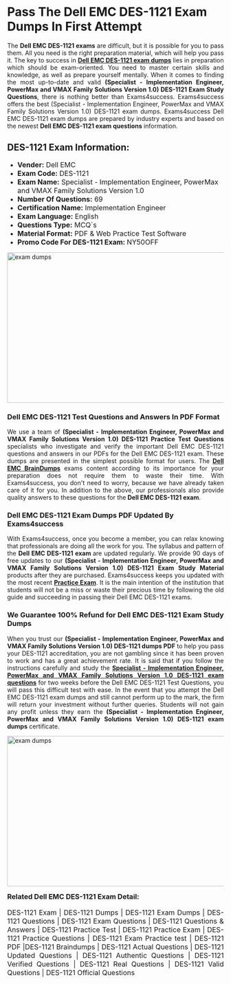 <h1><strong><strong>Pass The Dell EMC DES-1121 Exam Dumps In First Attempt</strong></strong></h1> <p style="text-align:justify">The <strong>Dell EMC DES-1121 exams</strong> are difficult, but it is possible for you to pass them. All you need is the right preparation material, which will help you pass it. The key to success in <a href="https://www.exams4success.com/dell-emc/des-1121-pdf-exam-dumps"><strong>Dell EMC DES-1121 exam dumps</strong></a> lies in preparation which should be exam-oriented. You need to master certain skills and knowledge, as well as prepare yourself mentally. When it comes to finding the most up-to-date and valid <strong>(Specialist - Implementation Engineer, PowerMax and VMAX Family Solutions Version 1.0) DES-1121 Exam Study Questions</strong>, there is nothing better than Exams4success. Exams4success offers the best (Specialist - Implementation Engineer, PowerMax and VMAX Family Solutions Version 1.0) DES-1121 exam dumps. Exams4success Dell EMC DES-1121 exam dumps are prepared by industry experts and based on the newest <strong>Dell EMC DES-1121 exam questions</strong> information.</p> <h2><strong><strong>DES-1121 Exam Information:</strong></strong></h2> <ul> <li><span style="font-size:16px"><strong>Vender:</strong> Dell EMC</span></li> <li><span style="font-size:16px"><strong>Exam Code:</strong> DES-1121</span></li> <li><span style="font-size:16px"><strong>Exam Name:</strong> Specialist - Implementation Engineer, PowerMax and VMAX Family Solutions Version 1.0</span></li> <li><span style="font-size:16px"><strong>Number Of Questions:</strong> 69</span></li> <li><span style="font-size:16px"><strong>Certification Name:</strong> Implementation Engineer</span></li> <li><span style="font-size:16px"><strong>Exam Language:</strong> English</span></li> <li><span style="font-size:16px"><strong>Questions Type:</strong> MCQ`s</span></li> <li><span style="font-size:16px"><strong>Material Format:</strong> PDF & Web Practice Test Software</span></li> <li><span style="font-size:16px"><strong>Promo Code For DES-1121 Exam: </strong>NY50OFF</span></li> </ul> <p><a href="https://www.exams4success.com/dell-emc/des-1121-pdf-exam-dumps" rel="no-follow"><img alt="exam dumps" src="https://www.certcollections.com/uploads/content/infrist1.png" style="height:350px; width:750px" /></a></p> <h3><strong>Dell EMC DES-1121 Test Questions and Answers In PDF Format</strong></h3> <p style="text-align:justify">We use a team of <strong>(Specialist - Implementation Engineer, PowerMax and VMAX Family Solutions Version 1.0) DES-1121 Practice Test Questions</strong> specialists who investigate and verify the important Dell EMC DES-1121 questions and answers in our PDFs for the Dell EMC DES-1121 exam. These dumps are presented in the simplest possible format for users. The <a href="https://www.exams4success.com/dell-emc-exam-dumps"><strong>Dell EMC BrainDumps</strong></a> exams content according to its importance for your preparation does not require them to waste their time. With Exams4success, you don't need to worry, because we have already taken care of it for you. In addition to the above, our professionals also provide quality answers to these questions for the<strong> Dell EMC DES-1121 exam</strong>.</p> <h3><strong> Dell EMC DES-1121 Exam Dumps PDF Updated By Exams4success</strong></h3> <p style="text-align:justify">With Exams4success, once you become a member, you can relax knowing that professionals are doing all the work for you. The syllabus and pattern of the <strong>Dell EMC DES-1121 exam </strong>are updated regularly. We provide 90 days of free updates to our <strong>(Specialist - Implementation Engineer, PowerMax and VMAX Family Solutions Version 1.0) DES-1121 Exam Study Material</strong> products after they are purchased. Exams4success keeps you updated with the most recent <a href="https://www.exams4success.com/"><strong>Practice Exam</strong></a>. It is the main intention of the institution that students will not be a miss or waste their precious time by following the old guide and succeeding in passing their Dell EMC DES-1121 exams.</p> <h3 style="text-align:justify"><strong>We Guarantee 100% Refund for Dell EMC DES-1121 Exam Study Dumps</strong></h3> <p style="text-align:justify">When you trust our <strong>(Specialist - Implementation Engineer, PowerMax and VMAX Family Solutions Version 1.0) DES-1121 dumps PDF</strong> to help you pass your DES-1121 accreditation, you are not gambling since it has been proven to work and has a great achievement rate. It is said that if you follow the instructions carefully and study the <a href="https://www.exams4success.com/dell-emc/des-1121-pdf-exam-dumps"><strong>Specialist - Implementation Engineer, PowerMax and VMAX Family Solutions Version 1.0 DES-1121 exam questions</strong></a> for two weeks before the Dell EMC DES-1121 Test Questions, you will pass this difficult test with ease. In the event that you attempt the Dell EMC DES-1121 exam dumps and still cannot perform up to the mark, the firm will return your investment without further queries. Students will not gain any profit unless they earn the <strong>(Specialist - Implementation Engineer, PowerMax and VMAX Family Solutions Version 1.0) DES-1121 exam dumps</strong> certificate.</p> <p style="text-align:justify"><a href="https://www.exams4success.com/dell-emc/des-1121-pdf-exam-dumps" rel="no-follow"><img alt="exam dumps" src="https://www.certcollections.com/uploads/content/free_demo1.png" style="height:350px; width:750px" /></a></p> <p style="text-align:justify"><span style="font-size:16px"><strong>Related Dell EMC DES-1121 Exam Detail:</strong></span><br /> <br /> <span style="font-size:16px">DES-1121 Exam | DES-1121 Dumps | DES-1121 Exam Dumps | DES-1121 Questions | DES-1121 Exam Questions | DES-1121 Questions & Answers | DES-1121 Practice Test | DES-1121 Practice Exam | DES-1121 Practice Questions | DES-1121 Exam Practice test | DES-1121 PDF |DES-1121 Braindumps | DES-1121 Actual Questions | DES-1121 Updated Questions | DES-1121 Authentic Questions | DES-1121 Verified Questions | DES-1121 Real Questions | DES-1121 Valid Questions | DES-1121 Official Questions</span></p>
